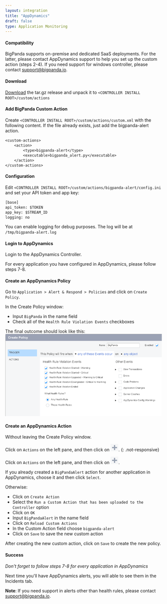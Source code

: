 ```yaml
---
layout: integration 
title: "AppDynamics"
draft: false
type: Application Monitoring
---
```


#### Compatibility

BigPanda supports on-premise and dedicated SaaS deployments. For the latter, please contact AppDynamics support to help you set up the custom action (steps 2-4).
If you need support for windows controller, please contact support@bigpanda.io.

<!-- section-separator -->

#### Download

[Download](https://s3-us-west-1.amazonaws.com/bp-appdynamics-extension/bigpanda-alert-latest.tar.gz) the tar.gz release and unpack it to `<CONTROLLER INSTALL ROOT>/custom/actions`

<!-- section-separator -->

#### Add BigPanda Custom Action

Create `<CONTROLLER INSTALL ROOT>/custom/actions/custom.xml` with the following content. If the file already exists, just add the bigpanda-alert action.

    <custom-actions>
        <action>
            <type>bigpanda-alert</type>
            <executable>bigpanda_alert.py</executable>
        </action>
    </custom-actions>


<!-- section-separator -->

#### Configuration

Edit `<CONTROLLER INSTALL ROOT>/custom/actions/bigpanda-alert/config.ini` and set your API token and app key:

    [base]
    api_token: $TOKEN
    app_key: $STREAM_ID
    logging: no

You can enable logging for debug purposes. The log will be at `/tmp/bigpanda-alert.log`

<!-- section-separator -->

#### Login to AppDynamics

Login to the AppDynamics Controller.

For every application you have configured in AppDynamics, please follow steps 7-8.

<!-- section-separator -->

#### Create an AppDynamics Policy

Go to `Application > Alert & Respond > Policies` and click on `Create Policy`.

In the Create Policy window:

* Input `BigPanda` in the name field
* Check all of the `Health Rule Violation Events` checkboxes

The final outcome should look like this:
![Create Policy window](/media/appdynamics1.png)

<!-- section-separator -->

#### Create an AppDynamics Action
Without leaving the Create Policy window.
<!-- docs-only-start -->
Click on `Actions` on the left pane, and then click on ![+](/media/appdynamics-plus.png).
{: .not-responsive}
<!-- docs-only-end -->
<!-- app-only-start -->
Click on `Actions` on the left pane, and then click on ![+](/media/appdynamics-plus.png).
<!-- app-only-end -->

If you already created a `BigPandaAlert` action for another application in AppDynamics, choose it and then click `Select`.

Otherwise:

* Click on `Create Action`
* Select the `Run a Custom Action that has been uploaded to the Controller` option
* Click on `OK`
* Input `BigPandaAlert` in the name field
* Click on `Reload Custom Actions`
* In the Custom Action field choose `bigpanda-alert`
* Click on `Save` to save the new custom action

After creating the new custom action, click on `Save` to create the new policy.

<!-- section-separator -->

#### Success
*Don't forget to follow steps 7-8 for every application in AppDynamics*

Next time you'll have AppDynamics alerts, you will able to see them in the Incidents tab.


__Note__: If you need support in alerts other than health rules, please contact support@bigpanda.io.